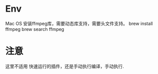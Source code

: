 # Env
Mac OS 安装ffmpeg库，需要动态库支持，需要头文件支持。
brew install ffmpeg
brew search ffmpeg

# 注意
这里不适用 快速运行的插件，还是手动执行编译，手动执行.


# 
